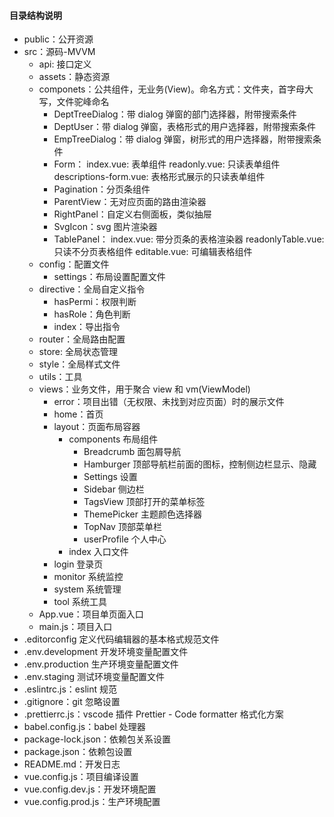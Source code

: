 #### 目录结构说明

- public：公开资源
- src：源码-MVVM
  - api: 接口定义
  - assets：静态资源
  - componets：公共组件，无业务(View)。命名方式：文件夹，首字母大写，文件驼峰命名
    - DeptTreeDialog：带 dialog 弹窗的部门选择器，附带搜索条件
    - DeptUser：带 dialog 弹窗，表格形式的用户选择器，附带搜索条件
    - EmpTreeDialog：带 dialog 弹窗，树形式的用户选择器，附带搜索条件
    - Form：
      index.vue: 表单组件
      readonly.vue: 只读表单组件
      descriptions-form.vue: 表格形式展示的只读表单组件
    - Pagination：分页条组件
    - ParentView：无对应页面的路由渲染器
    - RightPanel：自定义右侧面板，类似抽屉
    - SvgIcon：svg 图片渲染器
    - TablePanel：
      index.vue: 带分页条的表格渲染器
      readonlyTable.vue: 只读不分页表格组件
      editable.vue: 可编辑表格组件
  - config：配置文件
    - settings：布局设置配置文件
  - directive：全局自定义指令
    - hasPermi：权限判断
    - hasRole：角色判断
    - index：导出指令
  - router：全局路由配置
  - store: 全局状态管理
  - style：全局样式文件
  - utils：工具
  - views：业务文件，用于聚合 view 和 vm(ViewModel)
    - error：项目出错（无权限、未找到对应页面）时的展示文件
    - home：首页
    - layout：页面布局容器
      - components 布局组件
        - Breadcrumb 面包屑导航
        - Hamburger 顶部导航栏前面的图标，控制侧边栏显示、隐藏
        - Settings 设置
        - Sidebar 侧边栏
        - TagsView 顶部打开的菜单标签
        - ThemePicker 主题颜色选择器
        - TopNav 顶部菜单栏
        - userProfile 个人中心
      - index 入口文件
    - login 登录页
    - monitor 系统监控
    - system 系统管理
    - tool 系统工具
  - App.vue：项目单页面入口
  - main.js：项目入口
- .editorconfig 定义代码编辑器的基本格式规范文件
- .env.development 开发环境变量配置文件
- .env.production 生产环境变量配置文件
- .env.staging 测试环境变量配置文件
- .eslintrc.js：eslint 规范
- .gitignore：git 忽略设置
- .prettierrc.js：vscode 插件 Prettier - Code formatter 格式化方案
- babel.config.js：babel 处理器
- package-lock.json：依赖包关系设置
- package.json：依赖包设置
- README.md：开发日志
- vue.config.js：项目编译设置
- vue.config.dev.js：开发环境配置
- vue.config.prod.js：生产环境配置
